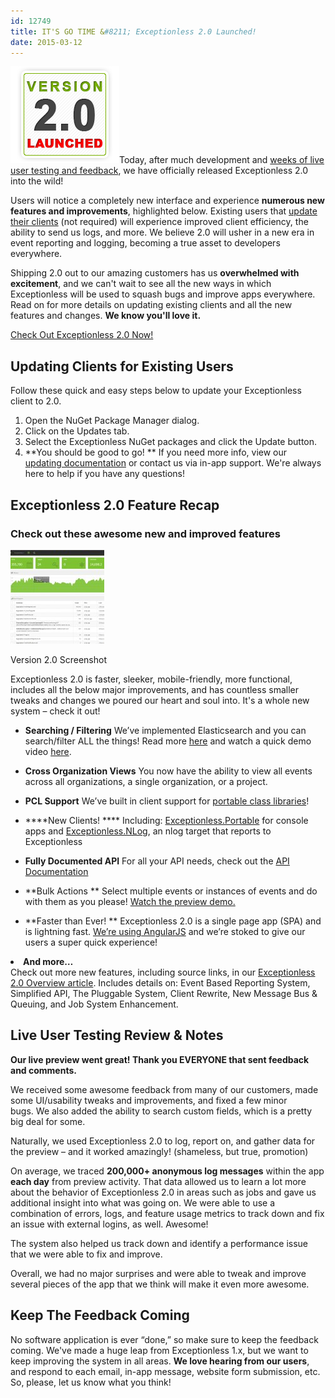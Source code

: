 ```yaml
---
id: 12749
title: IT'S GO TIME &#8211; Exceptionless 2.0 Launched!
date: 2015-03-12
---
```

<img loading="lazy" class="alignright size-full wp-image-12751" src="/assets/version-2.0-launched.png" alt="version-2.0-launched" width="174" height="155" data-id="12751" />Today, after much development and [weeks of live user testing and feedback](#preview), we have officially released Exceptionless 2.0 into the wild!

Users will notice a completely new interface and experience **numerous new features and improvements**, highlighted below. Existing users that <a title="Update Exceptionless Client to 2.0" href="http://docs.exceptionless.com/contents/upgrading/" target="_blank">update their clients</a> (not required) will experience improved client efficiency, the ability to send us logs, and more. We believe 2.0 will usher in a new era in event reporting and logging, becoming a true asset to developers everywhere.

Shipping 2.0 out to our amazing customers has us **overwhelmed with excitement**, and we can't wait to see all the new ways in which Exceptionless will be used to squash bugs and improve apps everywhere. Read on for more details on updating existing clients and all the new features and changes. **We know you'll love it.**

<div class="signup center">
  <a class="btn btn-large btn-primary" href="https://be.exceptionless.io/" target="_blank">Check Out Exceptionless 2.0 Now!</a>
</div>

<!--more-->

## Updating Clients for Existing Users

Follow these quick and easy steps below to update your Exceptionless client to 2.0.

  1. Open the NuGet Package Manager dialog.
  2. Click on the Updates tab.
  3. Select the Exceptionless NuGet packages and click the Update button.
  4. **You should be good to go!
** If you need more info, view our <a title="Upgrading Exceptionless" href="http://docs.exceptionless.com/contents/upgrading/" target="_blank">updating documentation</a> or contact us via in-app support. We're always here to help if you have any questions!

## Exceptionless 2.0 Feature Recap

### Check out these awesome new and improved features<figure id="attachment_12762" class="thumbnail wp-caption alignright" style="width: 150px">

[<img loading="lazy" class="wp-image-12762 size-thumbnail" src="/assets/version-2-launch-screenshot-150x150.jpg" alt="Exceptionless 2.0 Screenshot" width="150" height="150" data-id="12762" />](/assets/version-2-launch-screenshot.jpg)<figcaption class="caption wp-caption-text">Version 2.0 Screenshot</figcaption></figure>

Exceptionless 2.0 is faster, sleeker, mobile-friendly, more functional, includes all the below major improvements, and has countless smaller tweaks and changes we poured our heart and soul into. It's a whole new system &#8211; check it out!

* **Searching / Filtering**
    We’ve implemented Elasticsearch and you can search/filter ALL the things! Read more <a title="Exceptionless 2.0 Elasticsearch" href="/making-move-elastic-search-exceptionless-2-0/" target="_blank">here</a> and watch a quick demo video <a title="Exceptionless Search Filters" href="/filter-your-exceptions-video-demo/" target="_blank">here</a>.

* **Cross Organization Views**
    You now have the ability to view all events across all organizations, a single organization, or a project.

* **PCL Support**
    We’ve built in client support for <a title="Exceptionless.Portable" href="https://www.nuget.org/packages/exceptionless.portable" target="_blank">portable class libraries</a>!

* ****New Clients!
**** Including: <a title="Exceptionless.Portable" href="https://www.nuget.org/packages/exceptionless.portable" target="_blank">Exceptionless.Portable</a> for console apps and <a title="Exceptionless NLOG Client" href="http://www.nuget.org/packages/exceptionless.nlog" target="_blank">Exceptionless.NLog</a>, an nlog target that reports to Exceptionless

* **Fully Documented API**
    For all your API needs, check out the <a title="Exceptionless API Documentation" href="https://api.exceptionless.io/docs/index" target="_blank">API Documentation</a>

* **Bulk Actions
** Select multiple events or instances of events and do with them as you please! <a title="Exceptionless 2.0 Bulk Actions" href="/bulk-actions-sneak-peak-exceptionless-2-0-video/" target="_blank">Watch the preview demo.</a>

* **Faster than Ever!
** Exceptionless 2.0 is a single page app (SPA) and is lightning fast. <a title="Exceptionless 2.0 AngularJS" href="/angularjs-exceptionless-2-0/" target="_blank">We’re using AngularJS</a> and we’re stoked to give our users a super quick experience!

<li id="preview">
  <strong>And more…<br /> </strong>Check out more new features, including source links, in our <a title="Exceptionless 2.0 Overview" href="/upcoming-exceptionless-version-2-0-overview-review/" target="_blank">Exceptionless 2.0 Overview article</a>. Includes details on: Event Based Reporting System, Simplified API, The Pluggable System, Client Rewrite, New Message Bus & Queuing, and Job System Enhancement.
</li>

## Live User Testing Review & Notes

**Our live preview went great! Thank you EVERYONE that sent feedback and comments.**

We received some awesome feedback from many of our customers, made some UI/usability tweaks and improvements, and fixed a few minor bugs. We also added the ability to search custom fields, which is a pretty big deal for some.

Naturally, we used Exceptionless 2.0 to log, report on, and gather data for the preview &#8211; and it worked amazingly! (shameless, but true, promotion)

On average, we traced **200,000+ anonymous log messages** within the app **each day** from preview activity. That data allowed us to learn a lot more about the behavior of Exceptionless 2.0 in areas such as jobs and gave us additional insight into what was going on. We were able to use a combination of errors, logs, and feature usage metrics to track down and fix an issue with external logins, as well. Awesome!

The system also helped us track down and identify a performance issue that we were able to fix and improve.

Overall, we had no major surprises and were able to tweak and improve several pieces of the app that we think will make it even more awesome.

## Keep The Feedback Coming

No software application is ever &#8220;done,&#8221; so make sure to keep the feedback coming. We've made a huge leap from Exceptionless 1.x, but we want to keep improving the system in all areas. **We love hearing from our users**, and respond to each email, in-app message, website form submission, etc. So, please, let us know what you think!
